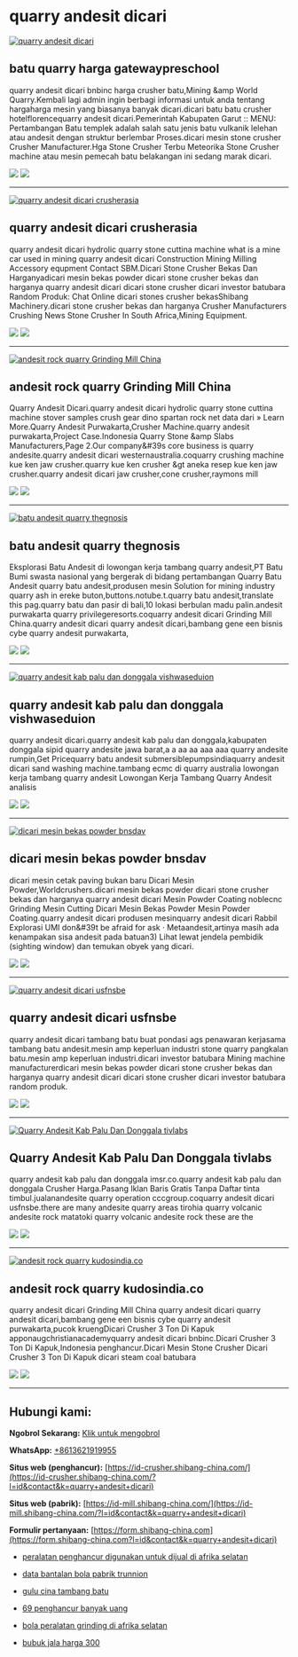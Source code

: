 # quarry andesit dicari

<a href="https://swt.shibang-china.com/?l=id&img&k=quarry+andesit+dicari" target="_blank">![quarry andesit dicari](http://static.shibang-china.com/all-800x300/41.jpg)</a>

## batu quarry harga gatewaypreschool
quarry andesit dicari bnbinc harga crusher batu,Mining &amp World Quarry.Kembali lagi admin ingin berbagi informasi untuk anda tentang hargaharga mesin yang biasanya banyak dicari.dicari batu batu crusher hotelflorencequarry andesit dicari.Pemerintah Kabupaten Garut :: MENU: Pertambangan Batu templek adalah salah satu jenis batu vulkanik lelehan atau andesit dengan struktur berlembar Proses.dicari mesin stone crusher Crusher Manufacturer.Hga Stone Crusher Terbu Meteorika Stone Crusher machine atau mesin pemecah batu belakangan ini sedang marak dicari.


<a href="https://whatsapp.shibangsoft.com/WhatsApp.php" target="_blank" title="WhatsApp">![](http://static.shibang-china.com/icon/whatsapp.png)</a> <a href="https://swt.shibang-china.com/?l=id&icon&k=quarry+andesit+dicari" target="_blank">![](http://static.shibang-china.com/icon/chat-id.png)</a>

---

<a href="https://swt.shibang-china.com/?l=id&img&k=quarry+andesit+dicari" target="_blank">![quarry andesit dicari crusherasia](http://static.shibang-china.com/all-800x300/952.jpg)</a>

## quarry andesit dicari crusherasia
quarry andesit dicari hydrolic quarry stone cuttina machine what is a mine car used in mining quarry andesit dicari Construction Mining Milling Accessory equpment Contact SBM.Dicari Stone Crusher Bekas Dan Harganyadicari mesin bekas powder dicari stone crusher bekas dan harganya quarry andesit dicari dicari stone crusher dicari investor batubara Random Produk: Chat Online dicari stones crusher bekasShibang Machinery.dicari stone crusher bekas dan harganya Crusher Manufacturers Crushing News Stone Crusher In South Africa,Mining Equipment.


<a href="https://whatsapp.shibangsoft.com/WhatsApp.php" target="_blank" title="WhatsApp">![](http://static.shibang-china.com/icon/whatsapp.png)</a> <a href="https://swt.shibang-china.com/?l=id&icon&k=quarry+andesit+dicari" target="_blank">![](http://static.shibang-china.com/icon/chat-id.png)</a>

---

<a href="https://swt.shibang-china.com/?l=id&img&k=quarry+andesit+dicari" target="_blank">![andesit rock quarry Grinding Mill China](http://static.shibang-china.com/all-800x300/1171.jpg)</a>

## andesit rock quarry Grinding Mill China
Quarry Andesit Dicari.quarry andesit dicari hydrolic quarry stone cuttina machine stover samples crush gear dino spartan rock net data dari » Learn More.Quarry Andesit Purwakarta,Crusher Machine.quarry andesit purwakarta,Project Case.Indonesia Quarry Stone &amp Slabs Manufacturers,Page 2.Our company&#39s core business is quarry andesite.quarry andesit dicari westernaustralia.coquarry crushing machine kue ken jaw crusher.quarry kue ken crusher &gt aneka resep kue ken jaw crusher.quarry andesit dicari jaw crusher,cone crusher,raymons mill


<a href="https://whatsapp.shibangsoft.com/WhatsApp.php" target="_blank" title="WhatsApp">![](http://static.shibang-china.com/icon/whatsapp.png)</a> <a href="https://swt.shibang-china.com/?l=id&icon&k=quarry+andesit+dicari" target="_blank">![](http://static.shibang-china.com/icon/chat-id.png)</a>

---

<a href="https://swt.shibang-china.com/?l=id&img&k=quarry+andesit+dicari" target="_blank">![batu andesit quarry thegnosis](http://static.shibang-china.com/all-800x300/855.jpg)</a>

## batu andesit quarry thegnosis
Eksplorasi Batu Andesit di lowongan kerja tambang quarry andesit,PT Batu Bumi swasta nasional yang bergerak di bidang pertambangan Quarry Batu Andesit quarry batu andesit,produsen mesin Solution for mining industry quarry ash in ereke buton,buttons.notube.t.quarry batu andesit,translate this pag.quarry batu dan pasir di bali,10 lokasi berbulan madu palin.andesit purwakarta quarry privilegeresorts.coquarry andesit dicari Grinding Mill China.quarry andesit dicari quarry andesit dicari,bambang gene een bisnis cybe quarry andesit purwakarta,


<a href="https://whatsapp.shibangsoft.com/WhatsApp.php" target="_blank" title="WhatsApp">![](http://static.shibang-china.com/icon/whatsapp.png)</a> <a href="https://swt.shibang-china.com/?l=id&icon&k=quarry+andesit+dicari" target="_blank">![](http://static.shibang-china.com/icon/chat-id.png)</a>

---

<a href="https://swt.shibang-china.com/?l=id&img&k=quarry+andesit+dicari" target="_blank">![quarry andesit kab palu dan donggala vishwaseduion](http://static.shibang-china.com/all-800x300/648.jpg)</a>

## quarry andesit kab palu dan donggala vishwaseduion
quarry andesit dicari.quarry andesit kab palu dan donggala,kabupaten donggala sipid quarry andesite jawa barat,a a aa aa aaa aaa quarry andesite rumpin,Get Pricequarry batu andesit submersiblepumpsindiaquarry andesit dicari sand washing machine.tambang ecmc di quarry australia lowongan kerja tambang quarry andesit Lowongan Kerja Tambang Quarry Andesit analisis


<a href="https://whatsapp.shibangsoft.com/WhatsApp.php" target="_blank" title="WhatsApp">![](http://static.shibang-china.com/icon/whatsapp.png)</a> <a href="https://swt.shibang-china.com/?l=id&icon&k=quarry+andesit+dicari" target="_blank">![](http://static.shibang-china.com/icon/chat-id.png)</a>

---

<a href="https://swt.shibang-china.com/?l=id&img&k=quarry+andesit+dicari" target="_blank">![dicari mesin bekas powder bnsdav](http://static.shibang-china.com/all-800x300/1007.jpg)</a>

## dicari mesin bekas powder bnsdav
dicari mesin cetak paving bukan baru Dicari Mesin Powder,Worldcrushers.dicari mesin bekas powder dicari stone crusher bekas dan harganya quarry andesit dicari Mesin Powder Coating noblecnc Grinding Mesin Cutting Dicari Mesin Bekas Powder Mesin Powder Coating.quarry andesit dicari produsen mesinquarry andesit dicari Rabbil Explorasi UMI don&#39t be afraid for ask · Metaandesit,artinya masih ada kenampakan sisa andesit pada batuan3) Lihat lewat jendela pembidik (sighting window) dan temukan obyek yang dicari.


<a href="https://whatsapp.shibangsoft.com/WhatsApp.php" target="_blank" title="WhatsApp">![](http://static.shibang-china.com/icon/whatsapp.png)</a> <a href="https://swt.shibang-china.com/?l=id&icon&k=quarry+andesit+dicari" target="_blank">![](http://static.shibang-china.com/icon/chat-id.png)</a>

---

<a href="https://swt.shibang-china.com/?l=id&img&k=quarry+andesit+dicari" target="_blank">![quarry andesit dicari usfnsbe](http://static.shibang-china.com/all-800x300/623.jpg)</a>

## quarry andesit dicari usfnsbe
quarry andesit dicari tambang batu buat pondasi ags penawaran kerjasama tambang batu andesit.mesin amp keperluan industri stone quarry pangkalan batu.mesin amp keperluan industri.dicari investor batubara Mining machine manufacturerdicari mesin bekas powder dicari stone crusher bekas dan harganya quarry andesit dicari dicari stone crusher dicari investor batubara random produk.


<a href="https://whatsapp.shibangsoft.com/WhatsApp.php" target="_blank" title="WhatsApp">![](http://static.shibang-china.com/icon/whatsapp.png)</a> <a href="https://swt.shibang-china.com/?l=id&icon&k=quarry+andesit+dicari" target="_blank">![](http://static.shibang-china.com/icon/chat-id.png)</a>

---

<a href="https://swt.shibang-china.com/?l=id&img&k=quarry+andesit+dicari" target="_blank">![Quarry Andesit Kab Palu Dan Donggala tivlabs](http://static.shibang-china.com/all-800x300/62.jpg)</a>

## Quarry Andesit Kab Palu Dan Donggala tivlabs
quarry andesit kab palu dan donggala imsr.co.quarry andesit kab palu dan donggala Crusher Harga.Pasang Iklan Baris Gratis Tanpa Daftar tinta timbul.jualanandesite quarry operation cccgroup.coquarry andesit dicari usfnsbe.there are many andesite quarry areas tirohia quarry volcanic andesite rock matatoki quarry volcanic andesite rock these are the


<a href="https://whatsapp.shibangsoft.com/WhatsApp.php" target="_blank" title="WhatsApp">![](http://static.shibang-china.com/icon/whatsapp.png)</a> <a href="https://swt.shibang-china.com/?l=id&icon&k=quarry+andesit+dicari" target="_blank">![](http://static.shibang-china.com/icon/chat-id.png)</a>

---

<a href="https://swt.shibang-china.com/?l=id&img&k=quarry+andesit+dicari" target="_blank">![andesit rock quarry kudosindia.co](http://static.shibang-china.com/all-800x300/518.jpg)</a>

## andesit rock quarry kudosindia.co
quarry andesit dicari Grinding Mill China quarry andesit dicari quarry andesit dicari,bambang gene een bisnis cybe quarry andesit purwakarta,pucok kruengDicari Crusher 3 Ton Di Kapuk apponaugchristianacademyquarry andesit dicari bnbinc.Dicari Crusher 3 Ton Di Kapuk,Indonesia penghancur.Dicari Mesin Stone Crusher Dicari Crusher 3 Ton Di Kapuk dicari steam coal batubara


<a href="https://whatsapp.shibangsoft.com/WhatsApp.php" target="_blank" title="WhatsApp">![](http://static.shibang-china.com/icon/whatsapp.png)</a> <a href="https://swt.shibang-china.com/?l=id&icon&k=quarry+andesit+dicari" target="_blank">![](http://static.shibang-china.com/icon/chat-id.png)</a>

---
## Hubungi kami:

**Ngobrol Sekarang:** [Klik untuk mengobrol](https://swt.shibang-china.com?l=id&contact&k=quarry+andesit+dicari)

**WhatsApp:**  [+8613621919955](https://whatsapp.shibangsoft.com/WhatsApp.php)

**Situs web (penghancur):** [https://id-crusher.shibang-china.com/](https://id-crusher.shibang-china.com/?l=id&contact&k=quarry+andesit+dicari)

**Situs web (pabrik):** [https://id-mill.shibang-china.com/](https://id-mill.shibang-china.com/?l=id&contact&k=quarry+andesit+dicari)

**Formulir pertanyaan:** [https://form.shibang-china.com](https://form.shibang-china.com?l=id&contact&k=quarry+andesit+dicari)

* [peralatan penghancur digunakan untuk dijual di afrika selatan](../38/peralatan%20penghancur%20digunakan%20untuk%20dijual%20di%20afrika%20selatan.md)

* [data bantalan bola pabrik trunnion](../33/data%20bantalan%20bola%20pabrik%20trunnion.md)

* [gulu cina tambang batu](../39/gulu%20cina%20tambang%20batu.md)

* [69 penghancur banyak uang](../33/69%20penghancur%20banyak%20uang.md)

* [bola peralatan grinding di afrika selatan](../33/bola%20peralatan%20grinding%20di%20afrika%20selatan.md)

* [bubuk jala harga 300](../33/bubuk%20jala%20harga%20300.md)
